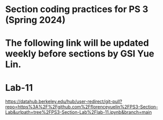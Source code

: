 # Section coding practices for PS 3 (Spring 2024)

# The following link will be updated weekly before sections by GSI Yue Lin.

# Lab-11
https://datahub.berkeley.edu/hub/user-redirect/git-pull?repo=https%3A%2F%2Fgithub.com%2Fflorenceyuelin%2FPS3-Section-Lab&urlpath=tree%2FPS3-Section-Lab%2Flab-11.ipynb&branch=main
